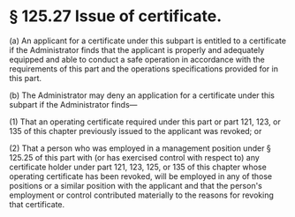 # § 125.27   Issue of certificate.

(a) An applicant for a certificate under this subpart is entitled to a certificate if the Administrator finds that the applicant is properly and adequately equipped and able to conduct a safe operation in accordance with the requirements of this part and the operations specifications provided for in this part.


(b) The Administrator may deny an application for a certificate under this subpart if the Administrator finds—


(1) That an operating certificate required under this part or part 121, 123, or 135 of this chapter previously issued to the applicant was revoked; or


(2) That a person who was employed in a management position under § 125.25 of this part with (or has exercised control with respect to) any certificate holder under part 121, 123, 125, or 135 of this chapter whose operating certificate has been revoked, will be employed in any of those positions or a similar position with the applicant and that the person's employment or control contributed materially to the reasons for revoking that certificate. 




